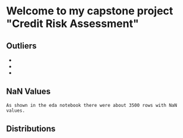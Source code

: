 # Welcome to my capstone project "Credit Risk Assessment"



## Outliers

* 
* 
* 

## NaN Values

	As shown in the eda notebook there were about 3500 rows with NaN values. 
	
	        
## Distributions
